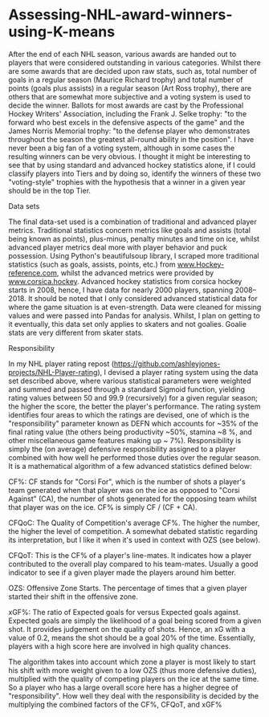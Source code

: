 # Assessing-NHL-award-winners-using-K-means

After the end of each NHL season, various awards are handed out to players that were considered outstanding in various categories. Whilst there are some awards that are decided upon raw stats, such as, total number of goals in a regular season (Maurice Richard trophy) and total number of points (goals plus assists) in a regular season (Art Ross trophy), there are others that are somewhat more subjective and a voting system is used to decide the winner. Ballots for most awards are cast by the Professional Hockey Writers' Association, including the Frank J. Selke trophy: "to the forward who best excels in the defensive aspects of the game" and the James Norris Memorial trophy: "to the defense player who demonstrates throughout the season the greatest all-round ability in the position". I have never been a big fan of a voting system, although in some cases the resulting winners can be very obvious. I thought it might be interesting to see that by using standard and advanced hockey statistics alone, if I could classify players into Tiers and by doing so, identify the winners of these two "voting-style" trophies with the hypothesis that a winner in a given year should be in the top Tier.

Data sets

The final data-set used is a combination of traditional and advanced player metrics. Traditional statistics concern metrics like goals and assists (total being known as points), plus-minus, penalty minutes and time on ice, whilst advanced player metrics deal more with player behavior and puck possession. Using Python's beautifulsoup library, I scraped more traditional statistics (such as goals, assists, points, etc.) from www.Hockey-reference.com, whilst the advanced metrics were provided by www.corsica.hockey. Advanced hockey statistics from corsica hockey starts in 2008, hence, I have data for nearly 2000 players, spanning 2008–2018. It should be noted that I only considered advanced statistical data for where the game situation is at even-strength. Data were cleaned for missing values and were passed into Pandas for analysis. Whilst, I plan on getting to it eventually, this data set only applies to skaters and not goalies. Goalie stats are very different from skater stats.

Responsibility

In my NHL player rating repost (https://github.com/ashleyjones-projects/NHL-Player-rating), I devised a player rating system using the data set described above, where various statistical parameters were weighted and summed and passed through a standard Sigmoid function, yielding rating values between 50 and 99.9 (recursively) for a given regular season; the higher the score, the better the player's performance. The rating system identifies four areas to which the ratings are devised, one of which is the "responsibility" parameter known as DEFN which accounts for ~35% of the final rating value (the others being productivity ~50%, stamina ~8 %, and other miscellaneous game features making up ~ 7%). Responsibility is simply the (on average) defensive responsibility assigned to a player combined with how well he performed those duties over the regular season. It is a mathematical algorithm of a few advanced statistics defined below:

CF%: CF stands for "Corsi For", which is the number of shots a player's team generated when that player was on the ice as opposed to "Corsi Against" (CA), the number of shots generated for the opposing team whilst that player was on the ice. CF% is simply CF / (CF + CA).

CFQoC: The Quality of Competition's average CF%. The higher the number, the higher the level of competition. A somewhat debated statistic regarding its interpretation, but I like it when it's used in context with OZS (see below).

CFQoT: This is the CF% of a player's line-mates. It indicates how a player contributed to the overall play compared to his team-mates. Usually a good indicator to see if a given player made the players around him better.

OZS: Offensive Zone Starts. The percentage of times that a given player started their shift in the offensive zone.

xGF%: The ratio of Expected goals for versus Expected goals against. Expected goals are simply the likelihood of a goal being scored from a given shot. It provides judgement on the quality of shots. Hence, an xG with a value of 0.2, means the shot should be a goal 20% of the time. Essentially, players with a high score here are involved in high quality chances.

The algorithm takes into account which zone a player is most likely to start his shift with more weight given to a low OZS (thus more defensive duties), multiplied with the quality of competing players on the ice at the same time. So a player who has a large overall score here has a higher degree of "responsibility". How well they deal with the responsibility is decided by the multiplying the combined factors of the CF%, CFQoT, and xGF%

